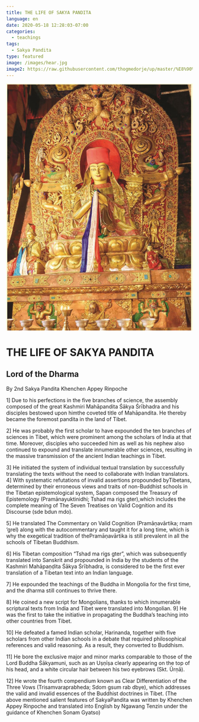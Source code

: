 ```yaml
---
title: THE LIFE OF SAKYA PANDITA
language: en
date: 2020-05-18 12:28:03-07:00
categories:
  - teachings
tags:
  - Sakya Pandita
type: featured
image: /images/hear.jpg
image2: https://raw.githubusercontent.com/thogmedorje/up/master/%E8%90%A8%E8%BF%A6%E7%8F%AD%E6%99%BA%E8%BE%BE.JPG
---
```

![](https://raw.githubusercontent.com/thogmedorje/up/master/%E8%90%A8%E8%BF%A6%E7%8F%AD%E6%99%BA%E8%BE%BE.JPG)

# THE LIFE OF SAKYA PANDITA

## Lord of the Dharma

By 2nd Sakya Pandita Khenchen Appey Rinpoche

1] Due to his perfections in the five branches of science, the assembly composed of the great Kashmiri Mahāpandita Śākya Śrībhadra and his disciples bestowed upon himthe coveted title of Mahāpandita. He thereby became the foremost pandita in the land of Tibet.

2] He was probably the first scholar to have expounded the ten branches of sciences in Tibet, which were prominent among the scholars of India at that time. Moreover, disciples who succeeded him as well as his nephew also continued to expound and translate innumerable other sciences, resulting in the massive transmission of the ancient Indian teachings in Tibet.

3] He initiated the system of individual textual translation by successfully translating the texts without the need to collaborate with Indian translators.
4] With systematic refutations of invalid assertions propounded byTibetans, determined by their erroneous views and traits of non-Buddhist schools in the Tibetan epistemological system, Sapan composed the Treasury of Epistemology (Pramānayuktinidhi; Tshad ma rigs gter),which includes the complete meaning of The Seven Treatises on Valid Cognition and its Discourse (sde bdun mdo).

5] He translated The Commentary on Valid Cognition (Pramāṇavārtika; rnam ‘grel) along with the autocommentary and taught it for a long time, which is why the exegetical tradition of thePramāṇavārtika is still prevalent in all the schools of Tibetan Buddhism.

6] His Tibetan composition “Tshad ma rigs gter”, which was subsequently translated into Sanskrit and propounded in India by the students of the Kashmiri Mahāpaṇḍita Śākya Śrībhadra, is considered to be the first ever translation of a Tibetan text into an Indian language.

7] He expounded the teachings of the Buddha in Mongolia for the first time, and the dharma still continues to thrive there.

8] He coined a new script for Mongolians, thanks to which innumerable scriptural texts from India and Tibet were translated into Mongolian.
9] He was the first to take the initiative in propagating the Buddha’s teaching into other countries from Tibet.

10] He defeated a famed Indian scholar, Harinanda, together with five scholars from other Indian schools in a debate that required philosophical references and valid reasoning. As a result, they converted to Buddhism.

11] He bore the exclusive major and minor marks comparable to those of the Lord Buddha Śākyamuni, such as an Uṣṇīṣa clearly appearing on the top of his head, and a white circular hair between his two eyebrows (Skt. Ūrṇā).

12] He wrote the fourth compendium known as Clear Differentiation of the Three Vows (Trisamvaraprabheda; Sdom gsum rab dbye), which addresses the valid and invalid essences of the Buddhist doctrines in Tibet.
(The above mentioned salient features of SakyaPandita was written by Khenchen Appey Rinpoche and translated into English by Ngawang Tenzin under the guidance of Khenchen Sonam Gyatso)
